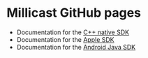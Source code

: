 # Millicast GitHub pages

- Documentation for the [C++ native SDK](https://millicast.github.io/doc/latest/cpp/index.html)
- Documentation for the [Apple SDK](https://millicast.github.io/doc/latest/objc/documentation/millicastsdk)
- Documentation for the [Android Java SDK](https://millicast.github.io/doc/latest/java/index.html)
